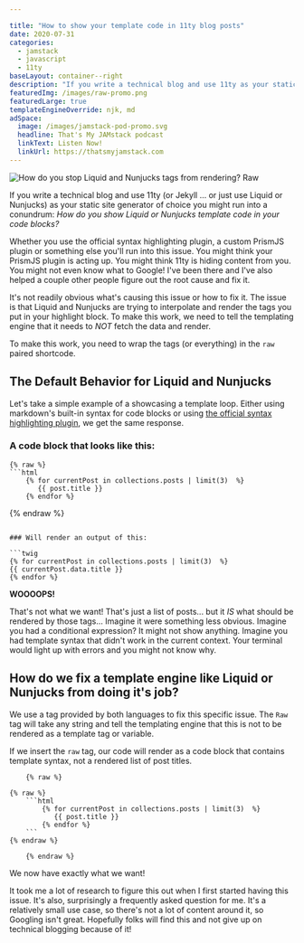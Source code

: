 ```yaml
---

title: "How to show your template code in 11ty blog posts"
date: 2020-07-31
categories:
  - jamstack
  - javascript
  - 11ty
baseLayout: container--right
description: "If you write a technical blog and use 11ty as your static site generator of choice you might run into a conundrum: How do you show Liquid or Nunjucks template code in your code blocks."
featuredImg: /images/raw-promo.png
featuredLarge: true
templateEngineOverride: njk, md
adSpace: 
  image: /images/jamstack-pod-promo.svg
  headline: That's My JAMstack podcast
  linkText: Listen Now!
  linkUrl: https://thatsmyjamstack.com
---
```


![How do you stop Liquid and Nunjucks tags from rendering? Raw](/images/raw-topper.png)

If you write a technical blog and use 11ty (or Jekyll ... or just use Liquid or Nunjucks) as your static site generator of choice you might run into a conundrum: *How do you show Liquid or Nunjucks template code in your code blocks?*

Whether you use the official syntax highlighting plugin, a custom PrismJS plugin or something else you'll run into this issue. You might think your PrismJS plugin is acting up. You might think 11ty is hiding content from you. You might not even know what to Google! I've been there and I've also helped a couple other people figure out the root cause and fix it.

It's not readily obvious what's causing this issue or how to fix it. The issue is that Liquid and Nunjucks are trying to interpolate and render the tags you put in your highlight block. To make this work, we need to tell the templating engine that it needs to *NOT* fetch the data and render.

To make this work, you need to wrap the tags (or everything) in the `raw` paired shortcode.

## The Default Behavior for Liquid and Nunjucks

Let's take a simple example of a showcasing a template loop. Either using markdown's built-in syntax for code blocks or using [the official syntax highlighting plugin](https://github.com/11ty/eleventy-plugin-syntaxhighlight), we get the same response. 

### A code block that looks like this:

```twig
{% raw %}
```html
    {% for currentPost in collections.posts | limit(3)  %}
       {{ post.title }}
    {% endfor %}
```
{% endraw %}
```

### Will render an output of this:

```twig
{% for currentPost in collections.posts | limit(3)  %}
{{ currentPost.data.title }}
{% endfor %}
```

**WOOOOPS!**

That's not what we want! That's just a list of posts... but it *IS* what should be rendered by those tags... Imagine it were something less obvious. Imagine you had a conditional expression? It might not show anything. Imagine you had template syntax that didn't work in the current context. Your terminal would light up with errors and you might not know why.

## How do we fix a template engine like Liquid or Nunjucks from doing it's job?

We use a tag provided by both languages to fix this specific issue. The `Raw` tag will take any string and tell the templating engine that this is not to be rendered as a template tag or variable.

If we insert the `raw` tag, our code will render as a code block that contains template syntax, not a rendered list of post titles.

```twig
    {% raw %}

{% raw %}
    ```html
        {% for currentPost in collections.posts | limit(3)  %}
           {{ post.title }}
        {% endfor %}
    ```
{% endraw %}

    {% endraw %}

```

We now have exactly what we want! 

It took me a lot of research to figure this out when I first started having this issue. It's also, surprisingly a frequently asked question for me. It's a relatively small use case, so there's not a lot of content around it, so Googling isn't great. Hopefully folks will find this and not give up on technical blogging because of it!